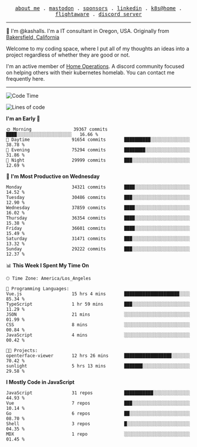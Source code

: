 <p align="center">
  <samp>
    <a href="https://jordanjones.org/">about me</a> .
    <a rel="me" href="https://mastodon.social/@kashall">mastodon</a> .
    <a href="https://github.com/sponsors/kashalls">sponsors</a> .
    <a href="https://linkedin.com/in/jordpjones">linkedin</a> .
    <a href="https://github.com/kashalls/home-cluster">k8s@home</a> .
    <a href="https://flightaware.com/adsb/stats/user/kashalls">flightaware</a> .
    <a href="https://discord.gg/V2WrCfqba9">discord server</a>
  </samp>
</p>

----------------------------------------------------------------

:wave: I'm @kashalls. I'm a IT consultant in Oregon, USA. Originally from [Bakersfield, California](https://maps.app.goo.gl/QQMtywTWghpXB6Tu6)

Welcome to my coding space, where I put all of my thoughts an ideas into a project regardless of whether they are good or not.

I'm an active member of [Home Operations](https://discord.gg/home-operations). A discord community focused on helping others with their kubernetes homelab. You can contact me frequently here.

----------------------------------------------------------------
<!--START_SECTION:waka-->
![Code Time](http://img.shields.io/badge/Code%20Time-2%2C051%20hrs%2033%20mins-blue)

![Lines of code](https://img.shields.io/badge/From%20Hello%20World%20I%27ve%20Written-19.4%20million%20lines%20of%20code-blue)

**I'm an Early 🐤** 

```text
🌞 Morning                39367 commits       ████░░░░░░░░░░░░░░░░░░░░░   16.66 % 
🌆 Daytime                91654 commits       ██████████░░░░░░░░░░░░░░░   38.78 % 
🌃 Evening                75294 commits       ████████░░░░░░░░░░░░░░░░░   31.86 % 
🌙 Night                  29999 commits       ███░░░░░░░░░░░░░░░░░░░░░░   12.69 % 
```
📅 **I'm Most Productive on Wednesday** 

```text
Monday                   34321 commits       ████░░░░░░░░░░░░░░░░░░░░░   14.52 % 
Tuesday                  30486 commits       ███░░░░░░░░░░░░░░░░░░░░░░   12.90 % 
Wednesday                37859 commits       ████░░░░░░░░░░░░░░░░░░░░░   16.02 % 
Thursday                 36354 commits       ████░░░░░░░░░░░░░░░░░░░░░   15.38 % 
Friday                   36601 commits       ████░░░░░░░░░░░░░░░░░░░░░   15.49 % 
Saturday                 31471 commits       ███░░░░░░░░░░░░░░░░░░░░░░   13.32 % 
Sunday                   29222 commits       ███░░░░░░░░░░░░░░░░░░░░░░   12.37 % 
```


📊 **This Week I Spent My Time On** 

```text
🕑︎ Time Zone: America/Los_Angeles

💬 Programming Languages: 
Vue.js                   15 hrs 4 mins       █████████████████████░░░░   85.34 % 
TypeScript               1 hr 59 mins        ███░░░░░░░░░░░░░░░░░░░░░░   11.29 % 
JSON                     21 mins             ░░░░░░░░░░░░░░░░░░░░░░░░░   01.99 % 
CSS                      8 mins              ░░░░░░░░░░░░░░░░░░░░░░░░░   00.84 % 
JavaScript               4 mins              ░░░░░░░░░░░░░░░░░░░░░░░░░   00.42 % 

🐱‍💻 Projects: 
openterface-viewer       12 hrs 26 mins      ██████████████████░░░░░░░   70.42 % 
sunlight                 5 hrs 13 mins       ███████░░░░░░░░░░░░░░░░░░   29.58 % 
```

**I Mostly Code in JavaScript** 

```text
JavaScript               31 repos            ███████████░░░░░░░░░░░░░░   44.93 % 
Vue                      7 repos             ███░░░░░░░░░░░░░░░░░░░░░░   10.14 % 
Go                       6 repos             ██░░░░░░░░░░░░░░░░░░░░░░░   08.70 % 
Shell                    3 repos             █░░░░░░░░░░░░░░░░░░░░░░░░   04.35 % 
MDX                      1 repo              ░░░░░░░░░░░░░░░░░░░░░░░░░   01.45 % 
```




<!--END_SECTION:waka-->